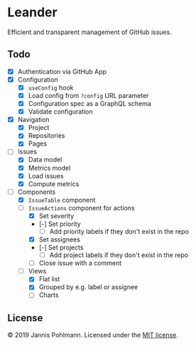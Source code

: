 # Leander

Efficient and transparent management of GitHub issues.

## Todo

- [x] Authentication via GitHub App
- [x] Configuration
  - [x] `useConfig` hook
  - [x] Load config from `?config` URL parameter
  - [x] Configuration spec as a GraphQL schema
  - [x] Validate configuration
- [x] Navigation
  - [x] Project
  - [x] Repositories
  - [x] Pages
- [ ] Issues
  - [x] Data model
  - [x] Metrics model
  - [x] Load issues
  - [x] Compute metrics
- [ ] Components
  - [x] `IssueTable` component
  - [ ] `IssueActions` component for actions
    - [x] Set severity
    - [-] Set priority
      - [ ] Add priority labels if they don't exist in the repo
    - [x] Set assignees
    - [-] Set projects
      - [ ] Add project labels if they don't exist in the repo
    - [ ] Close issue with a comment
  - [ ] Views
    - [x] Flat list
    - [x] Grouped by e.g. label or assignee
    - [ ] Charts

## License

&copy; 2019 Jannis Pohlmann. Licensed under the [MIT license](LICENSE).
